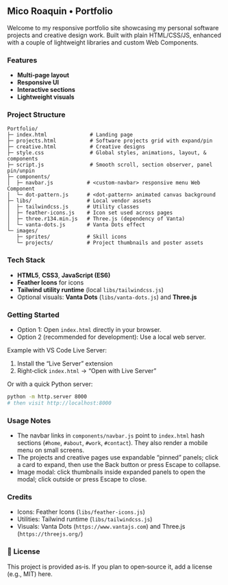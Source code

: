 ## Mico Roaquin • Portfolio

Welcome to my responsive portfolio site showcasing my personal software projects and creative design work. Built with plain HTML/CSS/JS, enhanced with a couple of lightweight libraries and custom Web Components.

### Features
- **Multi‑page layout**
- **Responsive UI**
- **Interactive sections**
- **Lightweight visuals**

### Project Structure
```
Portfolio/
├─ index.html              # Landing page
├─ projects.html           # Software projects grid with expand/pin
├─ creative.html           # Creative designs
├─ style.css               # Global styles, animations, layout, & components
├─ script.js               # Smooth scroll, section observer, panel pin/unpin
├─ components/
│  ├─ navbar.js           # <custom-navbar> responsive menu Web Component
│  └─ dot-pattern.js      # <dot-pattern> animated canvas background
├─ libs/                  # Local vendor assets
│  ├─ tailwindcss.js      # Utility classes
│  ├─ feather-icons.js    # Icon set used across pages
│  ├─ three.r134.min.js   # Three.js (dependency of Vanta)
│  └─ vanta-dots.js       # Vanta Dots effect
└─ images/
   ├─ sprites/            # Skill icons
   └─ projects/           # Project thumbnails and poster assets
```

### Tech Stack
- **HTML5**, **CSS3**, **JavaScript (ES6)**
- **Feather Icons** for icons
- **Tailwind utility runtime** (local `libs/tailwindcss.js`)
- Optional visuals: **Vanta Dots** (`libs/vanta-dots.js`) and **Three.js**

### Getting Started
- Option 1: Open `index.html` directly in your browser.
- Option 2 (recommended for development): Use a local web server.

Example with VS Code Live Server:
1. Install the “Live Server” extension
2. Right‑click `index.html` → “Open with Live Server”

Or with a quick Python server:
```bash
python -m http.server 8000
# then visit http://localhost:8000
```

### Usage Notes
- The navbar links in `components/navbar.js` point to `index.html` hash sections (`#home`, `#about`, `#work`, `#contact`). They also render a mobile menu on small screens.
- The projects and creative pages use expandable “pinned” panels; click a card to expand, then use the Back button or press Escape to collapse.
- Image modal: click thumbnails inside expanded panels to open the modal; click outside or press Escape to close.

### Credits
- Icons: Feather Icons (`libs/feather-icons.js`)
- Utilities: Tailwind runtime (`libs/tailwindcss.js`)
- Visuals: Vanta Dots (`https://www.vantajs.com`) and Three.js (`https://threejs.org/`)

### 📄 License
This project is provided as‑is. If you plan to open‑source it, add a license (e.g., MIT) here.
